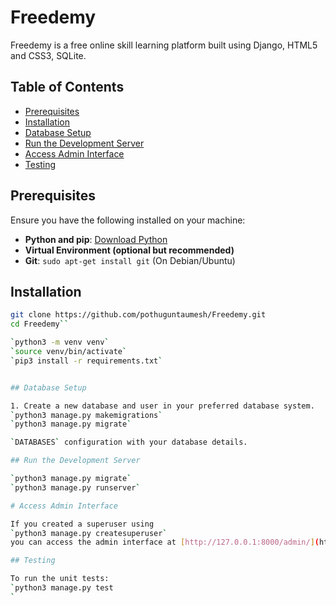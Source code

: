 
# Freedemy

Freedemy is a free online skill learning platform built using Django, HTML5 and CSS3, SQLite.
## Table of Contents
- [Prerequisites](#prerequisites)
- [Installation](#installation)
- [Database Setup](#database-setup)
- [Run the Development Server](#run-the-development-server)
- [Access Admin Interface](#access-admin-interface)
- [Testing](#testing)


## Prerequisites

Ensure you have the following installed on your machine:

- **Python and pip**: [Download Python](https://www.python.org/downloads/)
- **Virtual Environment (optional but recommended)**
- **Git**: `sudo apt-get install git` (On Debian/Ubuntu) 

## Installation

```bash
git clone https://github.com/pothuguntaumesh/Freedemy.git
cd Freedemy``

`python3 -m venv venv`
`source venv/bin/activate`
`pip3 install -r requirements.txt`


## Database Setup

1. Create a new database and user in your preferred database system.
`python3 manage.py makemigrations`
`python3 manage.py migrate`

`DATABASES` configuration with your database details.

## Run the Development Server

`python3 manage.py migrate`
`python3 manage.py runserver`

# Access Admin Interface

If you created a superuser using
`python3 manage.py createsuperuser`
you can access the admin interface at [http://127.0.0.1:8000/admin/](http://127.0.0.1:8000/admin/).

## Testing

To run the unit tests:
`python3 manage.py test
`
